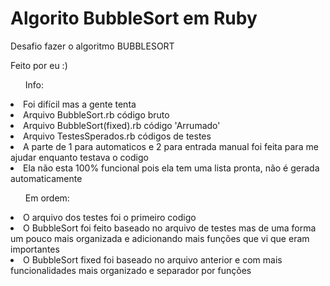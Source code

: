 # Algorito BubbleSort em Ruby

<p>Desafio fazer o algoritmo BUBBLESORT</p>

<p>Feito por eu :)</p>

<ul>Info: </ul>
<li>Foi difícil mas a gente tenta</li>
<li>Arquivo BubbleSort.rb código bruto</li>
<li>Arquivo BubbleSort(fixed).rb código 'Arrumado'</li>
<li>Arquivo TestesSperados.rb códigos de testes</li>
<li>A parte de 1 para automaticos e 2 para entrada manual foi feita para me ajudar enquanto testava o codigo</li>
<li>Ela não esta 100% funcional pois ela tem uma lista pronta, não é gerada automaticamente</li>
<ul>Em ordem:</ul>
<li>O arquivo dos testes foi o primeiro codigo</li>
<li>O BubbleSort foi feito baseado no arquivo de testes mas de uma forma um pouco mais organizada e adicionando mais funções que vi que eram importantes</li>
<li>O BubbleSort fixed foi baseado no arquivo anterior e com mais funcionalidades mais organizado e separador por funções</li>
